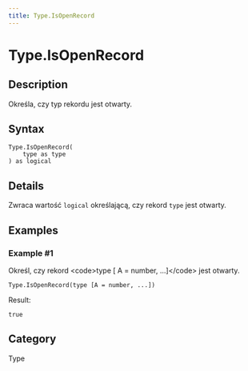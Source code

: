 ```yaml
---
title: Type.IsOpenRecord
---
```


# Type.IsOpenRecord


## Description

Określa, czy typ rekordu jest otwarty.


## Syntax

```powerquery
Type.IsOpenRecord(
    type as type
) as logical
```


## Details

Zwraca wartość <code>logical</code> określającą, czy rekord <code>type</code> jest otwarty.


## Examples

### Example #1 
Określ, czy rekord &lt;code&gt;type [ A = number, ...]&lt;/code&gt; jest otwarty.
```powerquery
Type.IsOpenRecord(type [A = number, ...])
```

Result: 
```powerquery
true
```




## Category
Type

